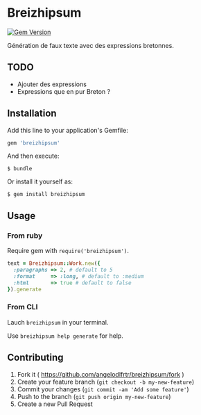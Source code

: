 # Breizhipsum

[![Gem Version](https://badge.fury.io/rb/breizhipsum.svg)](http://badge.fury.io/rb/breizhipsum)

Génération de faux texte avec des expressions bretonnes.

## TODO

- Ajouter des expressions
- Expressions que en pur Breton ?

## Installation

Add this line to your application's Gemfile:

```ruby
gem 'breizhipsum'
```

And then execute:

    $ bundle

Or install it yourself as:

    $ gem install breizhipsum

## Usage

### From ruby

Require gem with `require('breizhipsum')`.

```ruby
text = Breizhipsum::Work.new({
  :paragraphs => 2, # default to 5
  :format     => :long, # default to :medium
  :html       => true # default to false
}).generate
```

### From CLI

Lauch `breizhipsum` in your terminal.

Use `breizhipsum help generate` for help.

## Contributing

1. Fork it ( https://github.com/angelodlfrtr/breizhipsum/fork )
2. Create your feature branch (`git checkout -b my-new-feature`)
3. Commit your changes (`git commit -am 'Add some feature'`)
4. Push to the branch (`git push origin my-new-feature`)
5. Create a new Pull Request
